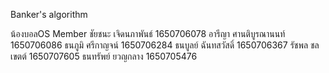 Banker's algorithm

น้องบอลOS
Member
ชัยชนะ เจิดนภาพันธ์ 1650706078
อารีญา ศานติบูรณานนท์ 1650706086
ธนภูมิ ศรีกาญจน์ 1650706284 
ธนบูลย์ ฉันทสวัสดิ์ 1650706367
รัชพล ชลเขตต์ 1650707605
ธนทรัพย์ ยวญกลาง 1650705476
